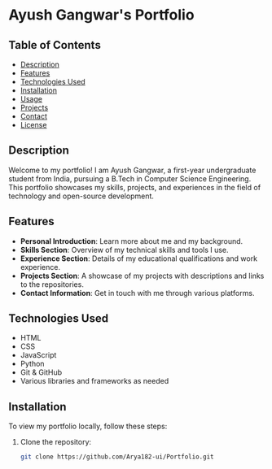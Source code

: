 # Ayush Gangwar's Portfolio

## Table of Contents
- [Description](#description)
- [Features](#features)
- [Technologies Used](#technologies-used)
- [Installation](#installation)
- [Usage](#usage)
- [Projects](#projects)
- [Contact](#contact)
- [License](#license)

## Description
Welcome to my portfolio! I am Ayush Gangwar, a first-year undergraduate student from India, pursuing a B.Tech in Computer Science Engineering. This portfolio showcases my skills, projects, and experiences in the field of technology and open-source development.

## Features
- **Personal Introduction**: Learn more about me and my background.
- **Skills Section**: Overview of my technical skills and tools I use.
- **Experience Section**: Details of my educational qualifications and work experience.
- **Projects Section**: A showcase of my projects with descriptions and links to the repositories.
- **Contact Information**: Get in touch with me through various platforms.

## Technologies Used
- HTML
- CSS
- JavaScript
- Python
- Git & GitHub
- Various libraries and frameworks as needed

## Installation
To view my portfolio locally, follow these steps:

1. Clone the repository:
   ```bash
   git clone https://github.com/Arya182-ui/Portfolio.git
